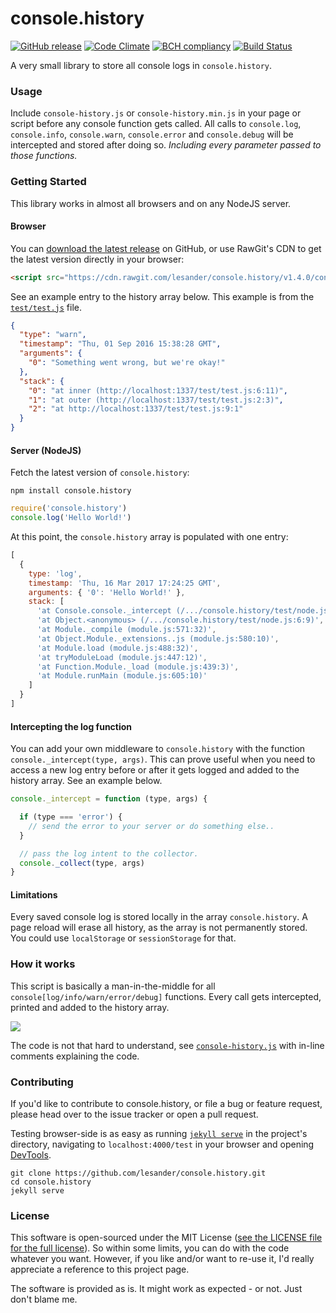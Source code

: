 # console.history
[![GitHub release](https://img.shields.io/github/release/lesander/console.history.svg?maxAge=2592000)]()
[![Code Climate](https://codeclimate.com/github/lesander/console.history/badges/gpa.svg)](https://codeclimate.com/github/lesander/console.history)
[![BCH compliancy](https://bettercodehub.com/edge/badge/lesander/console.history)](https://bettercodehub.com)
[![Build Status](https://travis-ci.org/lesander/console.history.svg?branch=master)](https://travis-ci.org/lesander/console.history)


A very small library to store all console logs in `console.history`.

### Usage
Include `console-history.js` or `console-history.min.js` in your page or script before any console function gets called. All calls to `console.log`, `console.info`, `console.warn`, `console.error` and `console.debug` will be intercepted and stored after doing so. *Including every parameter passed to those functions.*

### Getting Started
This library works in almost all browsers and on any NodeJS server.

#### Browser
You can [download the latest release](https://github.com/lesander/console.history/releases/latest) on GitHub, or use RawGit's CDN to get the latest version directly in your browser:
```html
<script src="https://cdn.rawgit.com/lesander/console.history/v1.4.0/console-history.min.js"></script>
```
See an example entry to the history array below. This example is from the [`test/test.js`](test/test.js) file.
```json
{
  "type": "warn",
  "timestamp": "Thu, 01 Sep 2016 15:38:28 GMT",
  "arguments": {
    "0": "Something went wrong, but we're okay!"
  },
  "stack": {
    "0": "at inner (http://localhost:1337/test/test.js:6:11)",
    "1": "at outer (http://localhost:1337/test/test.js:2:3)",
    "2": "at http://localhost:1337/test/test.js:9:1"
  }
}
```

#### Server (NodeJS)
Fetch the latest version of `console.history`:
```shell
npm install console.history
```
```js
require('console.history')
console.log('Hello World!')
```
At this point, the `console.history` array is populated with one entry:
```js
[
  {
    type: 'log',
    timestamp: 'Thu, 16 Mar 2017 17:24:25 GMT',
    arguments: { '0': 'Hello World!' },
    stack: [
      'at Console.console._intercept (/.../console.history/test/node.js:4:11)',
      'at Object.<anonymous> (/.../console.history/test/node.js:6:9)',
      'at Module._compile (module.js:571:32)',
      'at Object.Module._extensions..js (module.js:580:10)',
      'at Module.load (module.js:488:32)',
      'at tryModuleLoad (module.js:447:12)',
      'at Function.Module._load (module.js:439:3)',
      'at Module.runMain (module.js:605:10)'
    ]
  }
]
```

#### Intercepting the log function
You can add your own middleware to `console.history` with the function `console._intercept(type, args)`. This can prove useful when you need to access a new log entry before or after it gets logged and added to the history array. See an example below.

```js
console._intercept = function (type, args) {

  if (type === 'error') {
    // send the error to your server or do something else..
  }

  // pass the log intent to the collector.
  console._collect(type, args)
}

```

#### Limitations

Every saved console log is stored locally in the array `console.history`. A page reload will erase all history, as the array is not permanently stored. You could use `localStorage` or `sessionStorage` for that.

### How it works
This script is basically a man-in-the-middle for all `console[log/info/warn/error/debug]` functions. Every call gets intercepted, printed and added to the history array.

![](test/diagram.png)

The code is not that hard to understand, see [`console-history.js`](/console-history.js) with in-line comments explaining the code.

### Contributing
If you'd like to contribute to console.history, or file a bug or feature request, please head over to the issue tracker or open a pull request.

Testing browser-side is as easy as running [`jekyll serve`](https://jekyllrb.com) in the project's directory, navigating to `localhost:4000/test` in your browser and opening [DevTools](https://developer.chrome.com/devtools).
```shell
git clone https://github.com/lesander/console.history.git
cd console.history
jekyll serve
```

### License
This software is open-sourced under the MIT License ([see the LICENSE file for the full license](/LICENSE)). So within some limits, you can do with the code whatever you want. However, if you like and/or want to re-use it, I'd really appreciate a reference to this project page.

The software is provided as is. It might work as expected - or not.
Just don't blame me.

